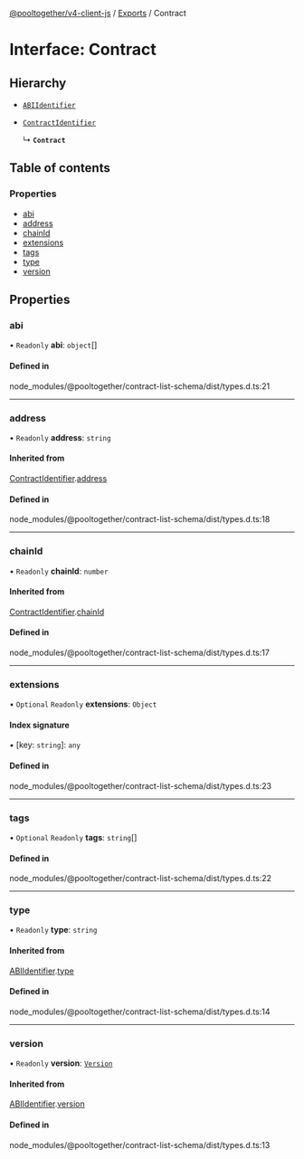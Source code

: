 [@pooltogether/v4-client-js](../README.md) / [Exports](../modules.md) / Contract

# Interface: Contract

## Hierarchy

- [`ABIIdentifier`](ABIIdentifier.md)

- [`ContractIdentifier`](ContractIdentifier.md)

  ↳ **`Contract`**

## Table of contents

### Properties

- [abi](Contract.md#abi)
- [address](Contract.md#address)
- [chainId](Contract.md#chainid)
- [extensions](Contract.md#extensions)
- [tags](Contract.md#tags)
- [type](Contract.md#type)
- [version](Contract.md#version)

## Properties

### abi

• `Readonly` **abi**: `object`[]

#### Defined in

node_modules/@pooltogether/contract-list-schema/dist/types.d.ts:21

___

### address

• `Readonly` **address**: `string`

#### Inherited from

[ContractIdentifier](ContractIdentifier.md).[address](ContractIdentifier.md#address)

#### Defined in

node_modules/@pooltogether/contract-list-schema/dist/types.d.ts:18

___

### chainId

• `Readonly` **chainId**: `number`

#### Inherited from

[ContractIdentifier](ContractIdentifier.md).[chainId](ContractIdentifier.md#chainid)

#### Defined in

node_modules/@pooltogether/contract-list-schema/dist/types.d.ts:17

___

### extensions

• `Optional` `Readonly` **extensions**: `Object`

#### Index signature

▪ [key: `string`]: `any`

#### Defined in

node_modules/@pooltogether/contract-list-schema/dist/types.d.ts:23

___

### tags

• `Optional` `Readonly` **tags**: `string`[]

#### Defined in

node_modules/@pooltogether/contract-list-schema/dist/types.d.ts:22

___

### type

• `Readonly` **type**: `string`

#### Inherited from

[ABIIdentifier](ABIIdentifier.md).[type](ABIIdentifier.md#type)

#### Defined in

node_modules/@pooltogether/contract-list-schema/dist/types.d.ts:14

___

### version

• `Readonly` **version**: [`Version`](Version.md)

#### Inherited from

[ABIIdentifier](ABIIdentifier.md).[version](ABIIdentifier.md#version)

#### Defined in

node_modules/@pooltogether/contract-list-schema/dist/types.d.ts:13
